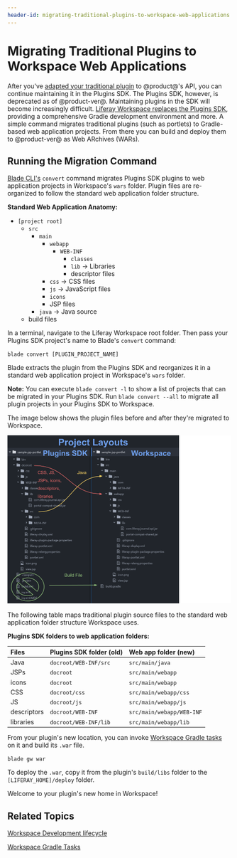 ```yaml
---
header-id: migrating-traditional-plugins-to-workspace-web-applications
---
```


# Migrating Traditional Plugins to Workspace Web Applications

After you've
[adapted your traditional plugin](/docs/7-0/tutorials/-/knowledge_base/t/adapting-to-liferay-7s-api-with-the-code-upgrade-tool)
to @product@'s API, you can continue maintaining it in the Plugins SDK. The
Plugins SDK, however, is deprecated as of @product-ver@. Maintaining plugins in
the SDK will become increasingly difficult.
[Liferay Workspace replaces the Plugins SDK](/docs/7-0/tutorials/-/knowledge_base/t/improved-developer-tooling-liferay-workspace-maven-plugins-and-more#from-the-plugins-sdk-to-liferay-workspace), 
providing a comprehensive Gradle development environment and more. A simple
command migrates traditional plugins (such as portlets) to Gradle-based web
application projects. From there you can build and deploy them to @product-ver@
as Web ARchives (WARs). 

## Running the Migration Command

[Blade CLI's](/docs/7-0/tutorials/-/knowledge_base/t/blade-cli) `convert`
command migrates Plugins SDK plugins to web application projects in Workspace's
`wars` folder. Plugin files are re-organized to follow the standard web
application folder structure. 

**Standard Web Application Anatomy:**

- `[project root]`
    - `src`
        - `main`
            - `webapp`
                - `WEB-INF`
                    - `classes`
                    - `lib` &rarr; Libraries
                    - descriptor files
            - `css` &rarr; CSS files
            - `js` &rarr; JavaScript files
            - `icons`
            - JSP files
        - `java` &rarr; Java source
    - build files

In a terminal, navigate to the Liferay Workspace root folder. Then pass your
Plugins SDK project's name to Blade's `convert` command:

    blade convert [PLUGIN_PROJECT_NAME]

Blade extracts the plugin from the Plugins SDK and reorganizes it in a standard
web application project in Workspace's `wars` folder. 

**Note:** You can execute `blade convert -l` to show a list of projects that can
be migrated in your Plugins SDK. Run `blade convert --all` to migrate all plugin
projects in your Plugins SDK to Workspace.

The image below shows the plugin files before and after they're migrated to
Workspace. 

![Figure 1: The `convert` command migrates a Plugins SDK project to a Workspace web application project. It moves Java source files to `src/main/java` and all other files/folders to `src/main/webapp`.](../../../images/migrate-war-compare-folder-structure.png)

The following table maps traditional plugin source files to the standard web
application folder structure Workspace uses. 

**Plugins SDK folders to web application folders:**

  Files       | Plugins SDK folder (old) | Web app folder (new)      
:------------ | :----------------------- | :------------------------ 
  Java        | `docroot/WEB-INF/src`    | `src/main/java`           
  JSPs        | `docroot`                | `src/main/webapp`         
  icons       | `docroot`                | `src/main/webapp`        
  CSS         | `docroot/css`            | `src/main/webapp/css`    
  JS          | `docroot/js`             | `src/main/webapp/js`     
  descriptors | `docroot/WEB-INF`        | `src/main/webapp/WEB-INF`
  libraries   | `docroot/WEB-INF/lib`    | `src/main/webapp/lib`    

From your plugin's new location, you can invoke 
[Workspace Gradle tasks](/docs/7-0/tutorials/-/knowledge_base/t/improved-developer-tooling-liferay-workspace-maven-plugins-and-more#plugins-sdk-to-workspace-task-map)
on it and build its `.war` file.

    blade gw war 

To deploy the `.war`, copy it from the plugin's `build/libs` folder to the
`[LIFERAY_HOME]/deploy` folder. 

Welcome to your plugin's new home in Workspace! 

## Related Topics

[Workspace Development lifecycle](/docs/7-0/tutorials/-/knowledge_base/t/development-lifecycle-for-a-liferay-workspace#building-modules)

[Workspace Gradle Tasks](/docs/7-0/tutorials/-/knowledge_base/t/improved-developer-tooling-liferay-workspace-maven-plugins-and-more#plugins-sdk-to-workspace-task-map)
